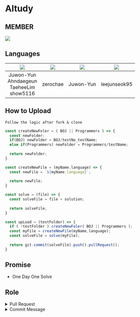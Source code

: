 # Altudy

## MEMBER

<a href="https://github.com/zerochae/Altudy/graphs/contributors">
  <img src="https://contrib.rocks/image?repo=zerochae/Altudy&max=8" />
</a>

## Languages
|<img src="https://img.shields.io/badge/Java-007396?style=for-the-badge&logo=Java&logoColor=FFFFFF"/>|<img src="https://img.shields.io/badge/JavaScript-ffb13b?style=for-the-badge&logo=Javascript&logoColor=FFFFFF"/>|<img src="https://img.shields.io/badge/Go-00ADD8?style=for-the-badge&logo=Go&logoColor=FFFFFF"/>|<img src="https://img.shields.io/badge/SQL-F80000?style=for-the-badge&logo=Oracle&logoColor=FFFFFF"/>
|:---:|:---:|:---:|:---:|
|Juwon-Yun <br/> Ahndaegeun <br/> TaeheeLim <br/> show5116|zerochae|Juwon-Yun|leejunseok95|

## How to Upload

```
Follow the logic after fork & clone
```

```js
const createNewFoler = ( BOJ || Programmers ) => {
  const newFolder;
  if(BOJ) newFolder = BOJ/testNo_testName;
  else if(Programmers) newFolder = Programmers/testName;
  
  return newFolder;
} 

const createNewFile = (myName,language) => {
  const newFile = `${myName.language}`;
  
  return newFile;
}

const solve = (file) => {
  const solveFile = file + solution;
  
  return solveFile;
}

const upLoad = (testFolder) => {
  if ( !testFolder ) createNewFoler( BOJ || Programmers );
  const myFile = createNewFile(myName,language);
  const solveFile = solve(myFile);
  
  return git.commit(solveFile).push().pullRequest();
}
```

## Promise

- One Day One Solve

## Role

<details>
<summary> Pull Request </summary>

- remote는 포크된 자신의 레포지토리 주소 입니다.
- branch는 master 하나만 유지합니다.
- Pull requests 메뉴의 new pull request 버튼을 눌러 커밋 내용을 확인합니다.
- PR을 보내고 본인이 Merge 합니다.
</details>

<details>
<summary> Commit Message </summary>
  
- 커밋 메시지의 통일성을 지킵니다.
- 새로운 파일 업로드 시 "Add: 문제이름"
- 기존 파일 수정 시 "Modify: 문제이름"
- 기존 파일 삭제 시 "Remove: 문제이름"
  
</details>
